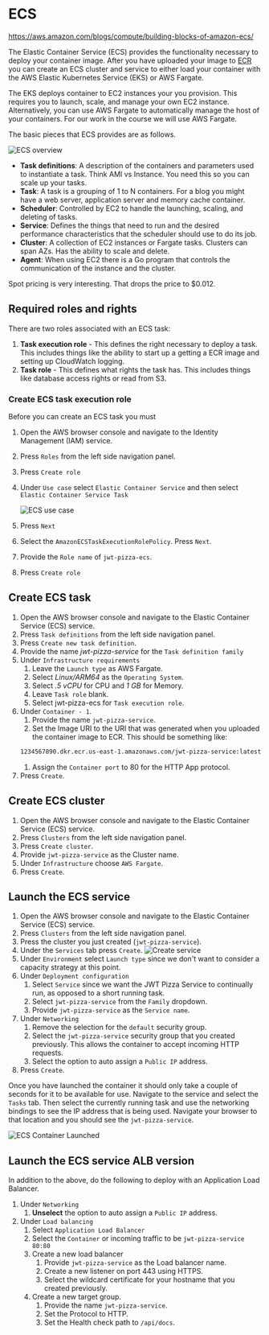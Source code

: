 # ECS

https://aws.amazon.com/blogs/compute/building-blocks-of-amazon-ecs/

The Elastic Container Service (ECS) provides the functionality necessary to deploy your container image. After you have uploaded your image to [ECR](../awsEcr/awsEcr.md) you can create an ECS cluster and service to either load your container with the AWS Elastic Kubernetes Service (EKS) or AWS Fargate.

The EKS deploys container to EC2 instances your you provision. This requires you to launch, scale, and manage your own EC2 instance. Alternatively, you can use AWS Fargate to automatically manage the host of your containers. For our work in the course we will use AWS Fargate.

The basic pieces that ECS provides are as follows.

![ECS overview](ecsOverview.png)

- **Task definitions**: A description of the containers and parameters used to instantiate a task. Think AMI vs Instance. You need this so you can scale up your tasks.
- **Task**: A task is a grouping of 1 to N containers. For a blog you might have a web server, application server and memory cache container.
- **Scheduler**: Controlled by EC2 to handle the launching, scaling, and deleting of tasks.
- **Service**: Defines the things that need to run and the desired performance characteristics that the scheduler should use to do its job.
- **Cluster**: A collection of EC2 instances or Fargate tasks. Clusters can span AZs. Has the ability to scale and delete.
- **Agent**: When using EC2 there is a Go program that controls the communication of the instance and the cluster.

Spot pricing is very interesting. That drops the price to $0.012.

## Required roles and rights

There are two roles associated with an ECS task:

1. **Task execution role** - This defines the right necessary to deploy a task. This includes things like the ability to start up a getting a ECR image and setting up CloudWatch logging.
1. **Task role** - This defines what rights the task has. This includes things like database access rights or read from S3.

### Create ECS task execution role

Before you can create an ECS task you must

1. Open the AWS browser console and navigate to the Identity Management (IAM) service.
1. Press `Roles` from the left side navigation panel.
1. Press `Create role`
1. Under `Use case` select `Elastic Container Service` and then select `Elastic Container Service Task`

   ![ECS use case](ecsUseCase.png)

1. Press `Next`
1. Select the `AmazonECSTaskExecutionRolePolicy`. Press `Next`.
1. Provide the `Role name` of `jwt-pizza-ecs`.
1. Press `Create role`

## Create ECS task

1. Open the AWS browser console and navigate to the Elastic Container Service (ECS) service.
1. Press `Task definitions` from the left side navigation panel.
1. Press `Create new task definition`.
1. Provide the name _jwt-pizza-service_ for the `Task definition family`
1. Under `Infrastructure requirements`
   1. Leave the `Launch type` as AWS Fargate.
   1. Select _Linux/ARM64_ as the `Operating System`.
   1. Select _.5 vCPU_ for CPU and _1 GB_ for Memory.
   1. Leave `Task role` blank.
   1. Select jwt-pizza-ecs for `Task execution role`.
1. Under `Container - 1`.
   1. Provide the name `jwt-pizza-service`.
   1. Set the Image URI to the URI that was generated when you uploaded the container image to ECR. This should be something like:
   ```sh
   1234567890.dkr.ecr.us-east-1.amazonaws.com/jwt-pizza-service:latest
   ```
   1. Assign the `Container port` to 80 for the HTTP App protocol.
1. Press `Create`.

## Create ECS cluster

1. Open the AWS browser console and navigate to the Elastic Container Service (ECS) service.
1. Press `Clusters` from the left side navigation panel.
1. Press `Create cluster`.
1. Provide `jwt-pizza-service` as the Cluster name.
1. Under `Infrastructure` choose `AWS Fargate`.
1. Press `Create`.

## Launch the ECS service

1. Open the AWS browser console and navigate to the Elastic Container Service (ECS) service.
1. Press `Clusters` from the left side navigation panel.
1. Press the cluster you just created (`jwt-pizza-service`).
1. Under the `Services` tab press `Create`.
   ![Create service](createService.png)
1. Under `Environment` select `Launch type` since we don't want to consider a capacity strategy at this point.
1. Under `Deployment configuration`
   1. Select `Service` since we want the JWT Pizza Service to continually run, as opposed to a short running task.
   1. Select `jwt-pizza-service` from the `Family` dropdown.
   1. Provide `jwt-pizza-service` as the `Service name`.
1. Under `Networking`
   1. Remove the selection for the `default` security group.
   1. Select the `jwt-pizza-service` security group that you created previously. This allows the container to accept incoming HTTP requests.
   1. Select the option to auto assign a `Public IP` address.
1. Press `Create`.

Once you have launched the container it should only take a couple of seconds for it to be available for use. Navigate to the service and select the `Tasks` tab. Then select the currently running task and use the networking bindings to see the IP address that is being used. Navigate your browser to that location and you should see the `jwt-pizza-service`.

![ECS Container Launched](ecsContainerLaunched.gif)

## Launch the ECS service ALB version

In addition to the above, do the following to deploy with an Application Load Balancer.

1. Under `Networking`
   1. **Unselect** the option to auto assign a `Public IP` address.
1. Under `Load balancing`
   1. Select `Application Load Balancer`
   1. Select the `Container` or incoming traffic to be `jwt-pizza-service 80:80`
   1. Create a new load balancer
      1. Provide `jwt-pizza-service` as the Load balancer name.
      1. Create a new listener on port 443 using HTTPS.
      1. Select the wildcard certificate for your hostname that you created previously.
   1. Create a new target group.
      1. Provide the name `jwt-pizza-service`.
      1. Set the Protocol to HTTP.
      1. Set the Health check path to `/api/docs`.
